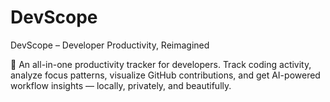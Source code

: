 # DevScope

DevScope – Developer Productivity, Reimagined


🚀 An all-in-one productivity tracker for developers. Track coding activity, analyze focus patterns, visualize GitHub contributions, and get AI-powered workflow insights — locally, privately, and beautifully.
